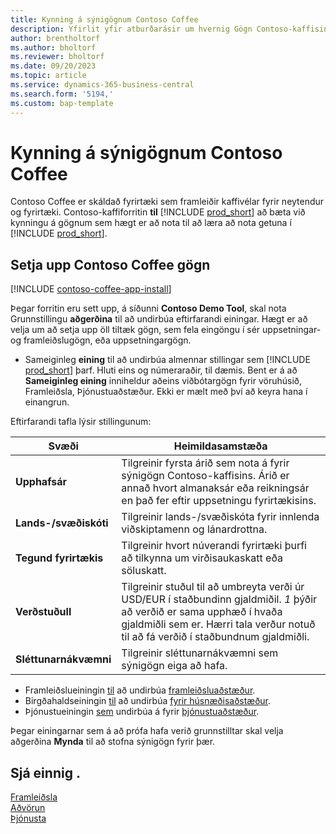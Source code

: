 ```yaml
---
title: Kynning á sýnigögnum Contoso Coffee
description: Yfirlit yfir atburðarásir um hvernig Gögn Contoso-kaffisins geta hjálpað þér að læra að nota getuna í Business Central.
author: brentholtorf
ms.author: bholtorf
ms.reviewer: bholtorf
ms.date: 09/20/2023
ms.topic: article
ms.service: dynamics-365-business-central
ms.search.form: '5194,'
ms.custom: bap-template
---
```


# <a name="introduction-to-contoso-coffee-demo-data"></a>Kynning á sýnigögnum Contoso Coffee

Contoso Coffee er skáldað fyrirtæki sem framleiðir kaffivélar fyrir neytendur og fyrirtæki. Contoso-kaffiforritin **til** [!INCLUDE [prod_short](../includes/prod_short.md)] að bæta við kynningu á gögnum sem hægt er að nota til að læra að nota getuna í [!INCLUDE [prod_short](../includes/prod_short.md)].  

## <a name="set-up-contoso-coffee-data"></a>Setja upp Contoso Coffee gögn

[!INCLUDE [contoso-coffee-app-install](../includes/contoso-coffee-app-install.md)]

Þegar forritin eru sett upp, á síðunni **Contoso Demo Tool**, skal nota Grunnstillingu **aðgerðina** til að undirbúa eftirfarandi einingar. Hægt er að velja um að setja upp öll tiltæk gögn, sem fela eingöngu í sér uppsetningar- og framleiðslugögn, eða uppsetningargögn.

 - Sameiginleg **eining** til að undirbúa almennar stillingar sem [!INCLUDE [prod_short](../includes/prod_short.md)] þarf. Hluti eins og númeraraðir, til dæmis. Bent er á að **Sameiginleg eining** inniheldur aðeins viðbótargögn fyrir vöruhúsið, Framleiðsla, Þjónustuaðstæður. Ekki er mælt með því að keyra hana í einangrun.

Eftirfarandi tafla lýsir stillingunum:  

|Svæði  |Heimildasamstæða  |
|---------|---------|
|**Upphafsár** |Tilgreinir fyrsta árið sem nota á fyrir sýnigögn Contoso-kaffisins. Árið er annað hvort almanaksár eða reikningsár en það fer eftir uppsetningu fyrirtækisins.|
|**Lands-/svæðiskóti**|Tilgreinir lands-/svæðiskóta fyrir innlenda viðskiptamenn og lánardrottna.|
|**Tegund fyrirtækis**    |Tilgreinir hvort núverandi fyrirtæki þurfi að tilkynna um virðisaukaskatt eða söluskatt. |
|**Verðstuðull**     |Tilgreinir stuðul til að umbreyta verði úr USD/EUR í staðbundinn gjaldmiðil. *1* þýðir að verðið er sama upphæð í hvaða gjaldmiðli sem er. Hærri tala verður notuð til að fá verðið í staðbundnum gjaldmiðli. |
|**Sléttunarnákvæmni**  |Tilgreinir sléttunarnákvæmni sem sýnigögn eiga að hafa.|

 - Framleiðslueiningin [til](manufacturing/contoso-coffee-manufacturing-intro.md) að undirbúa [framleiðsluaðstæður](manufacturing/contoso-coffee-manufacturing-intro.md#scenarios).
 - Birgðahaldseiningin [til](warehousing/contoso-coffee-warehousing-intro.md) að undirbúa [fyrir húsnæðisaðstæður](warehousing/contoso-coffee-warehousing-intro.md#scenarios).
 - Þjónustueiningin [sem](service/contoso-coffee-service-intro.md) undirbúa á fyrir [þjónustuaðstæður](service/contoso-coffee-service-intro.md#scenarios).

Þegar einingarnar sem á að prófa hafa verið grunnstilltar skal velja aðgerðina **Mynda** til að stofna sýnigögn fyrir þær.

## <a name="see-also"></a>Sjá einnig .

[Framleiðsla](../production-manage-manufacturing.md)  
[Aðvörun](../warehouse-manage-warehouse.md)  
[Þjónusta](../service-service.md)
<!-- [Projects and Jobs](../projects-manage-projects.md) -->


